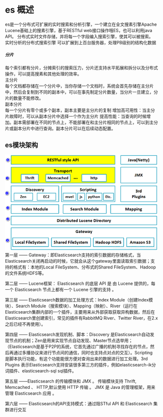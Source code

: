 # es 概述
es是一个分布式可扩展的实时搜索和分析引擎，一个建立在全文搜素引擎Apache Lucene基础上的搜素引擎，基于RESTful web接口操作哦ES，也可以利用java API。
分布式实时文件存储，并将每一个字段编入搜索引擎，使其可以被搜索。
实时分析的分布式搜索引擎
可以扩展到上百台服务器，处理PB级别的结构化数据
##### 分片
每个索引都有分片，分摊索引的搜索压力，分片还支持水平拓展和拆分以及分布式操作，可以提高搜素和其他处理的效率。  
主分片  
每个文档都存储在一个分片中，当你存储一个文档时，系统会首先存储在主分片中，然后会复制到不同的副本中，可以在事先制定分片数量，当分片一旦建立，分片的数量不能修改。  
副本分片  
每一个分片有零个或多个副本，副本主要是主分片的复制
增加高可用性：当主分片故障时，可以从副本分片中选择一个作为主分片
提高性能：当查询的时候增加。副本需部署在不同的节点上，不能部署在和主分片相同的节点上，可以到主分片或副本分片中进行查询。副本分片可以在后续动态配置。
## es模块架构
![es模块架构](https://github.com/huo-yuan-ja/jin_picture/blob/main/es.png)
第一层 —— Gateway：即Elasticsearch支持的索引数据的存储格式，当Elasticsearch关闭再启动的时候，它就会从这个gateway里面读取索引数据；支持的格式有：本地的Local FileSystem、分布式的Shared FileSystem、Hadoop的文件系统HDFS等。 

第二层 —— Lucene框架： Elasticsearch 的底层 API 是 由 Lucene 提供的，每一个 Elasticsearch 节点上都有一个 Lucene 引擎的支持 。 

 第三层 —— Elasticsearch数据的加工处理方式：Index Module（创建Index模块）、Search Module（搜索模块）、Mapping（映射）、River（运行在Elasticsearch集群内部的一个插件，主要用来从外部获取获取异构数据，然后在Elasticsearch里创建索引，常见的插件有RabbitMQ River、Twitter River，在2.x之后已经不再使用）。

第四层 —— Elasticsearch发现机制、脚本：Discovery 是Elasticsearch自动发现节点的机制；Zen是用来实现节点自动发现、Master节点选举用；（Elasticsearch是基于P2P的系统，它首先通过广播的机制寻找存在的节点，然后再通过多播协议来进行节点间的通信，同时也支持点对点的交互）。Scripting 是脚本执行功能，有这个功能能很方便对查询出来的数据进行加工处理。3rd Plugins 表示Elasticsearch支持安装很多第三方的插件，例如elasticsearch-ik分词插件、elasticsearch-sql sql插件。 

第五层 ——Elasticsearch 的传输模块和 JMX 。 传输模块支持 Thrift, Memcached 、 HTTP,默认使用 HTTP 传输 。 JMX 是 Java 的管理框架，用来管理 Elasticsearch 应用 。

第六层 —— Elasticsearch的API支持模式：通过阻STful API 和 Elasticsearch 集群进行交互

